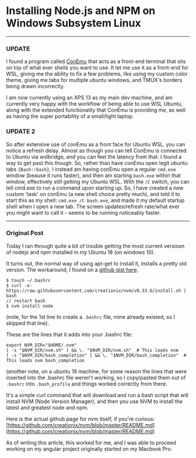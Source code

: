 # Installing Node.js and NPM on Windows Subsystem Linux
---

### UPDATE
I found a program called [ConEmu](https://conemu.github.io/) that acts as a front-end terminal that sits on top of what ever shells you want to use.  It let me use it as a front-end for WSL, giving me the ability to fix a few problems, like using my custom color theme, giving me tabs for multiple ubuntu windows, and TMUX's borders being drawn incorrectly.
 
 I am now currently using an XPS 13 as my main dev machine, and am currently very happy with the workflow of being able to use WSL Ubuntu, along with the extended functionality that ConEmu is providing me, as well as having the super portability of a small/light laptop.
 
 ### UPDATE 2
 So after extensive use of conEmu as a front face for Ubuntu WSL, you can notice a refresh delay.  Almost as though you can tell ConEmu is connected to Ubuntu via wslbridge, and you can feel the latency from that.
 I found a way to get past this though.  So, rather than have conEmu open legit ubuntu tabs `{Bash::bash}`, I instead am having conEmu open a regular `cmd.exe` window (beause it runs faster), and then am starting `bash.exe` within that window, effectively still getting my Ubuntu WSL.  With the `/C` switch, you can tell cmd.exe to run a command upon starting up.  So, I have created a new custom 'task' on conEmu (a new shell choice pretty much), and told it to start this as my shell: `cmd.exe /C bash.exe`, and made it my default startup shell when I open a new tab.  The screen updates/refresh rate/what ever you might want to call it - seems to be running noticeably faster.

---


### Original Post
Today I ran through quite a bit of trouble getting the most current versiosn of nodejs and npm installed in my Ubuntu 18 (on windows 10).

It turns out, the normal way of using apt-get to install it, installs a pretty old version.  The workaround, I found on a [github gist here](https://gist.github.com/micahgodbolt/8b9a338c8bab7bc147975646ea20826c).

```
$ touch ~/.bashrc
$ curl -o- https://raw.githubusercontent.com/creationix/nvm/v0.33.6/install.sh | bash
// restart bash
$ nvm install node
```
(note, for the 1st line to create a `.bashrc` file, mine already existed, so I skipped that line).

These are the lines that it adds into your .bashrc file:
```
export NVM_DIR="$HOME/.nvm"
[ -s "$NVM_DIR/nvm.sh" ] && \. "$NVM_DIR/nvm.sh"  # This loads nvm
[ -s "$NVM_DIR/bash_completion" ] && \. "$NVM_DIR/bash_completion"  # This loads nvm bash_completion
```

(another note, on a ubuntu 18 machine, for some reason the lines that were inserted into the .bashrc file weren't working, so I copy/pasted them out of `.bashrc` into `.bash_profile` and things worked correctly from there.

It's a simple curl command that will download and run a bash script that will install NVM (Node Version Manager), and then you use NVM to install the latest and greatest node and npm.

Here is the actual github page for nvm itself, if you're curious:
[https://github.com/creationix/nvm/blob/master/README.md](https://github.com/creationix/nvm/blob/master/README.md)

As of writing this article, this worked for me, and I was able to proceed working on my angular project originally started on my Macbook Pro.
